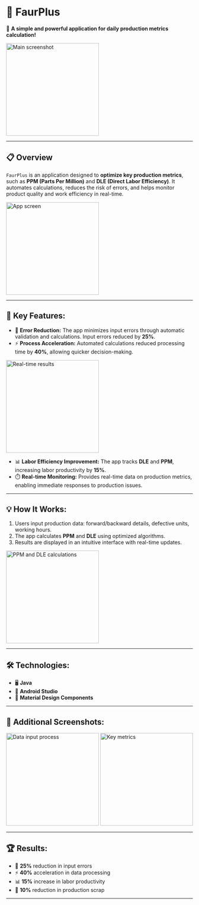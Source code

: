 # 🌟 FaurPlus

🎯 **A simple and powerful application for daily production metrics calculation!**

<img src="https://user-images.githubusercontent.com/87024861/175747880-f165173e-3dd1-4e9b-842e-e0454607002e.jpg" width="250" alt="Main screenshot" />

---

## 📋 Overview

`FaurPlus` is an application designed to **optimize key production metrics**, such as **PPM (Parts Per Million)** and **DLE (Direct Labor Efficiency)**. It automates calculations, reduces the risk of errors, and helps monitor product quality and work efficiency in real-time.

<img src="https://user-images.githubusercontent.com/87024861/175747933-fb079911-27f1-4deb-a484-3b5d85ed6c6d.jpg" width="250" alt="App screen"/>

---

## 🚀 Key Features:

- 🔄 **Error Reduction:** The app minimizes input errors through automatic validation and calculations. Input errors reduced by **25%**.
- ⚡ **Process Acceleration:** Automated calculations reduced processing time by **40%**, allowing quicker decision-making.

<img src="https://user-images.githubusercontent.com/87024861/175748161-cea9d48d-8604-431c-924e-212a66f4429e.jpg" width="250" alt="Real-time results"/>

- 📊 **Labor Efficiency Improvement:** The app tracks **DLE** and **PPM**, increasing labor productivity by **15%**.
- ⏱️ **Real-time Monitoring:** Provides real-time data on production metrics, enabling immediate responses to production issues.

---

## 💡 How It Works:

1. Users input production data: forward/backward details, defective units, working hours.
2. The app calculates **PPM** and **DLE** using optimized algorithms.
3. Results are displayed in an intuitive interface with real-time updates.

<img src="https://user-images.githubusercontent.com/87024861/175748233-d45f2ea9-b987-449a-940f-16274c7f3cc2.jpg" width="250" alt="PPM and DLE calculations"/>

---

## 🛠️ Technologies:

- 🖥️ **Java**
- 📱 **Android Studio**
- 🎨 **Material Design Components**

---

## 📸 Additional Screenshots:

<img src="https://user-images.githubusercontent.com/87024861/175748322-d6c5baa6-4e3b-4185-8f28-44852c4df067.jpg" width="250" alt="Data input process"/>
<img src="https://user-images.githubusercontent.com/87024861/175748381-00fc9330-14c0-4800-bc52-92da69525154.jpg" width="250" alt="Key metrics"/>

---

## 🏆 Results:

- 🎯 **25%** reduction in input errors
- ⚡ **40%** acceleration in data processing
- 📊 **15%** increase in labor productivity
- 🔧 **10%** reduction in production scrap

---

